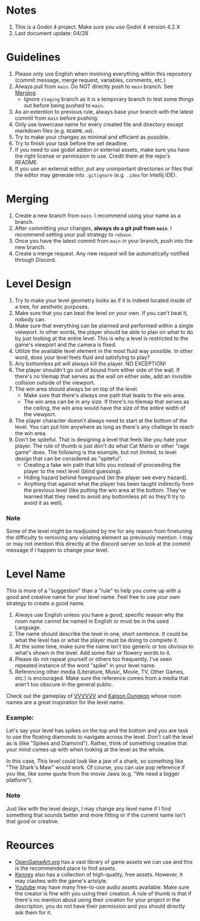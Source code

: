 # Notes
1. This is a Godot 4 project. Make sure you use Godot 4 version 4.2.X
2. Last document update: 04/28

# Guidelines
1. Please only use English when involving everything within this repository (commit message, merge request, variables, comments, etc.)
2. Always pull from `main`. Do NOT directly push to `main` branch. See [Merging](#merging).
    - Ignore `staging` branch as it is a temporary branch to test some things out before being pushed to `main`.
3. As an extention to previous rule, always base your branch with the latest commit from `main` before pushing.
4. Only use lowercase name for every created file and directory except markdown files (e.g. `README.md`).
5. Try to make your changes as minimal and efficient as possible. 
6. Try to finish your task before the set deadline. 
7. If you need to use godot addon or external assets, make sure you have the right license or permission to use. Credit them at the repo's README.
8. If you use an external editor, put any unimportant directories or files that the editor may generate into `.gitignore` (e.g. `.idea` for Intellij IDE).

# Merging
1. Create a new branch from `main`. I recommend using your name as a branch.
2. After committing your changes, __always do a git pull from `main`__. I recommend setting your pull strategy to `rebase`.
3. Once you have the latest commit from `main` in your branch, push into the new branch.
4. Create a merge request. Any new request will be automatically notified through Discord.

# Level Design
1. Try to make your level geometry looks as if it is indeed located inside of a tree, for aesthetic purposes.
2. Make sure that you can beat the level on your own. If you can't beat it, nobody can.
3. Make sure that everything can be planned and performed within a single viewport. In other words, the player should be able to plan on what to do by just looking at the entire level. This is why a level is restricted to the game's viewport and the camera is fixed.
4. Utilize the available level element in the most fluid way possible. In other word, does your level feels fluid and satisfying to play?
5. Any bottomless pit will always kill the player. NO EXCEPTION!
6. The player shouldn't go out of bound from either side of the wall. If there's no tilemap that serves as the wall on either side, add an invisible collision outside of the viewport.
7. The win area should always be on top of the level.
    -  Make sure that there's always one path that leads to the win area.
    - The win area can be in any size. If there's no tilemap that serves as the ceiling, the win area would have the size of the entire width of the viewport.
8. The player character doesn't always need to start at the bottom of the level. You can put him anywhere as long as there's any challege to reach the win area.
9. Don't be spiteful. That is designing a level that feels like you hate your player. The rule of thumb is just don't do what Cat Mario or other "rage game" does. The following is the example, but not limited, to level design that can be considered as "spiteful".
    - Creating a fake win path that kills you instead of proceeding the player to the next level (blind guessing).
    - Hiding hazard behind foreground (let the player see every hazard).
    - Anything that against what the player has been taught indirectly from the previous level (like putting the win area at the bottom. They've learned that they need to avoid any bottomless pit so they'll try to avoid it as well).

### Note
Some of the level might be readjusted by me for any reason from finetuning the difficulty to removing any violating element as previously mention. I may or may not mention this directly at the discord server so look at the commit message if I happen to change your level.

# Level Name
This is more of a "suggestion" than a "rule" to help you come up with a good and creative name for your level name. Feel free to use your own strategy to create a good name. 

1. Always use English unless you have a good, specific reason why the room name cannot be named in English or must be in the used Language.
2. The name should describe the level in one, short sentence. It could be what the level has or what the player must be doing to complete it. 
3. At the some time, make sure the name isn't too generic or too obvious to what's shown in the level. Add some flair or flowery words to it. 
4. Please do not repeat yourself or others too frequently. I've seen repeated instance of the word "spike" in your level name.
5. Referencing other media (Literature, Music, Movie, TV, Other Games, etc.) is encouraged. Make sure the reference comes from a media that aren't too obscure in the general public.

Check out the gameplay of [VVVVVV](https://thelettervsixtim.es) and [Katgon Dungeon](https://team-bunglon.itch.io/katgon-dungeon) whose room names are a great inspiration for the level name.

### Example:
Let's say your level has spikes on the top and the bottom and you are task to use the floating diamonds to navigate across the level. Don't call the level as is (like "Spikes and Diamond"). Rather, think of something creative that your mind comes up with when looking at the level as the whole.

In this case, This level could look like a jaw of a shark, so something like "The Shark's Maw" would work. Of course, you can use pop reference if you like, like some quote from the movie Jaws (e.g. "We need a bigger platform").

### Note
Just like with the level design, I may change any level name if I find something that sounds better and more fitting or if the current name isn't that good or creative.

# Reources
- [OpenGameArt.org](https://opengameart.org/) has a vast library of game assets we can use and this is the recommended place to find assets.
- [Kenney](https://www.kenney.nl/) also has a collection of high-quality, free assets. However, it may clashes with the game's artstyle. 
- [Youtube](https://youtube.com/) may have many free-to-use audio assets available. Make sure the creator is fine with you using their creation. A rule of thumb is that if there's no mention about using their creation for your project in the description, you do not have their permission and you should directly ask them for it.
